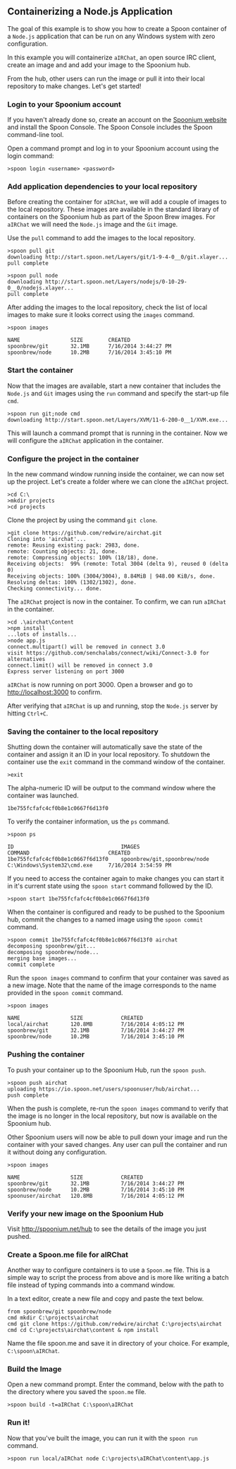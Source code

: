 ## Containerizing a Node.js Application ##

The goal of this example is to show you how to create a Spoon container of a `Node.js` application that can be run on any Windows system with zero configuration.

In this example you will containerize `aIRChat`, an open source IRC client, create an image and and add your image to the Spoonium hub. 

From the hub, other users can run the image or pull it into their local repository to make changes. Let's get started!

### Login to your Spoonium account ###

If you haven't already done so, create an account on the [Spoonium website](http://spoonium.com) and install the Spoon Console. The Spoon Console includes the Spoon command-line tool.

Open a command prompt and log in to your Spoonium account using the login command:

    >spoon login <username> <password>

### Add application dependencies to your local repository ###

Before creating the container for `aIRChat`, we will add a couple of images to the local repository. These images are available in the standard library of containers on the Spoonium hub as part of the Spoon Brew images. For `aIRChat` we will need the `Node.js` image and the `Git` image. 

Use the `pull` command to add the images to the local repository.

    >spoon pull git 
    downloading http://start.spoon.net/Layers/git/1-9-4-0__0/git.xlayer...
    pull complete
    
    >spoon pull node 
    downloading http://start.spoon.net/Layers/nodejs/0-10-29-0__0/nodejs.xlayer...
    pull complete

After adding the images to the local repository, check the list of local images to make sure it looks correct using the `images` command.

    >spoon images

    NAME  				SIZE 		CREATED
    spoonbrew/git 		32.1MB   	7/16/2014 3:44:27 PM
    spoonbrew/node		10.2MB   	7/16/2014 3:45:10 PM
    
### Start the container ###
Now that the images are available, start a new container that includes the `Node.js` and `Git` images using the `run` command and specify the start-up file `cmd`.

    >spoon run git;node cmd
    downloading http://start.spoon.net/Layers/XVM/11-6-200-0__1/XVM.exe...

This will launch a command prompt that is running in the container. Now we will configure the `aIRChat` application in the container.

### Configure the project in the container ###

In the new command window running inside the container, we can now set up the project. Let's create a folder where we can clone the `aIRChat` project.

    >cd C:\
	>mkdir projects
	>cd projects

Clone the project by using the command `git clone`.

    >git clone https://github.com/redwire/airchat.git
    Cloning into 'airchat'...
    remote: Reusing existing pack: 2983, done.
    remote: Counting objects: 21, done.
    remote: Compressing objects: 100% (18/18), done.
    Receiving objects:  99% (remote: Total 3004 (delta 9), reused 0 (delta 0)
    Receiving objects: 100% (3004/3004), 8.84MiB | 948.00 KiB/s, done.
    Resolving deltas: 100% (1302/1302), done.
    Checking connectivity... done.

The `aIRChat` project is now in the container. To confirm, we can run `aIRChat` in the container.

    >cd .\airchat\Content
    >npm install
    ...lots of installs...
    >node app.js
    connect.multipart() will be removed in connect 3.0
    visit https://github.com/senchalabs/connect/wiki/Connect-3.0 for alternatives
    connect.limit() will be removed in connect 3.0
    Express server listening on port 3000

`aIRChat` is now running on port 3000.  Open a browser and go to [http://localhost:3000](http://localhost:3000) to confirm. 

After verifying that `aIRChat` is up and running, stop the `Node.js` server by hitting `Ctrl+C`.

### Saving the container to the local repository ###

Shutting down the container will automatically save the state of the container and assign it an ID in your local repository. To shutdown the container use the `exit` command in the command window of the container.

    >exit

The alpha-numeric ID will be output to the command window where the container was launched.

    1be755fcfafc4cf0b8e1c0667f6d13f0

To verify the container information, us the `ps` command.

    >spoon ps
 
    ID  								IMAGES 							COMMAND   						CREATED
    1be755fcfafc4cf0b8e1c0667f6d13f0	spoonbrew/git,spoonbrew/node   	C:\Windows\System32\cmd.exe   	7/16/2014 3:54:59 PM
    
If you need to access the container again to make changes you can start it in it's current state using the `spoon start` command followed by the ID.

    >spoon start 1be755fcfafc4cf0b8e1c0667f6d13f0

When the container is configured and ready to be pushed to the Spoonium hub, commit the changes to a named image using the `spoon commit` command. 

    >spoon commit 1be755fcfafc4cf0b8e1c0667f6d13f0 airchat
    decomposing spoonbrew/git...
    decomposing spoonbrew/node...
    merging base images...
    commit complete

Run the `spoon images` command to confirm that your container was saved as a new image. Note that the name of the image corresponds to the name provided in the `spoon commit` command.

    >spoon images

    NAME  				SIZE 			CREATED
    local/airchat 		120.8MB  		7/16/2014 4:05:12 PM
    spoonbrew/git 		32.1MB   		7/16/2014 3:44:27 PM
    spoonbrew/node		10.2MB   		7/16/2014 3:45:10 PM

### Pushing the container ###

To push your container up to the Spoonium Hub, run the `spoon push`.

    >spoon push airchat
    uploading https://io.spoon.net/users/spoonuser/hub/airchat...
    push complete

When the push is complete, re-run the `spoon images` command to verify that the image is no longer in the local repository, but now is available on the Spoonium hub.

Other Spoonium users will now be able to pull down your image and run the container with your saved changes. Any user can pull the container and run it without doing any configuration.

    >spoon images
     
    NAME  				SIZE 			CREATED
    spoonbrew/git 		32.1MB   		7/16/2014 3:44:27 PM
    spoonbrew/node		10.2MB   		7/16/2014 3:45:10 PM
    spoonuser/airchat 	120.8MB  		7/16/2014 4:05:12 PM

### Verify your new image on the Spoonium Hub ###    

Visit http://spoonium.net/hub to see the details of the image you just pushed.

### Create a Spoon.me file for aIRChat ###

Another way to configure containers is to use a `Spoon.me` file. This is a simple way to script the process from above and is more like writing a batch file instead of typing commands into a command window.

In a text editor, create a new file and copy and paste the text below.

    from spoonbrew/git spoonbrew/node
    cmd mkdir C:\projects\airchat
    cmd git clone https://github.com/redwire/airchat C:\projects\airchat
    cmd cd C:\projects\airchat\content & npm install

Name the file spoon.me and save it in directory of your choice. For example, `C:\spoon\aIRChat`.

### Build the Image ###

Open a new command prompt. Enter the command, below with the path to the directory where you saved the `spoon.me` file.

    >spoon build -t=aIRChat C:\spoon\aIRChat

### Run it! ###

Now that you've built the image, you can run it with the `spoon run` command. 

    >spoon run local/aIRChat node C:\projects\aIRChat\content\app.js
